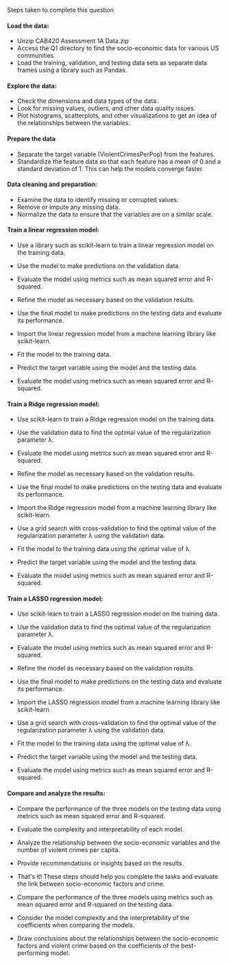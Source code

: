 Steps taken to complete this question

#### Load the data:
- Unzip CAB420 Assessment 1A Data.zip
- Access the Q1 directory to find the socio-economic data for various US communities
- Load the training, validation, and testing data sets as separate data frames using a library such as Pandas.

#### Explore the data:

- Check the dimensions and data types of the data.
- Look for missing values, outliers, and other data quality issues.
- Plot histograms, scatterplots, and other visualizations to get an idea of the relationships between the variables.

#### Prepare the data 
- Separate the target variable (ViolentCrimesPerPop) from the features.
- Standardize the feature data so that each feature has a mean of 0 and a standard deviation of 1. This can help the models converge faster.

#### Data cleaning and preparation:
- Examine the data to identify missing or corrupted values.
- Remove or impute any missing data.
- Normalize the data to ensure that the variables are on a similar scale.

#### Train a linear regression model:
- Use a library such as scikit-learn to train a linear regression model on the training data.
- Use the model to make predictions on the validation data.
- Evaluate the model using metrics such as mean squared error and R-squared.
- Refine the model as necessary based on the validation results.
- Use the final model to make predictions on the testing data and evaluate its performance.

- Import the linear regression model from a machine learning library like scikit-learn.
- Fit the model to the training data.
- Predict the target variable using the model and the testing data.
- Evaluate the model using metrics such as mean squared error and R-squared.

#### Train a Ridge regression model:
- Use scikit-learn to train a Ridge regression model on the training data.
- Use the validation data to find the optimal value of the regularization parameter λ.
- Evaluate the model using metrics such as mean squared error and R-squared.
- Refine the model as necessary based on the validation results.
- Use the final model to make predictions on the testing data and evaluate its performance.

- Import the Ridge regression model from a machine learning library like scikit-learn.
- Use a grid search with cross-validation to find the optimal value of the regularization parameter λ using the validation data.
- Fit the model to the training data using the optimal value of λ.
- Predict the target variable using the model and the testing data.
- Evaluate the model using metrics such as mean squared error and R-squared.

#### Train a LASSO regression model:
- Use scikit-learn to train a LASSO regression model on the training data.
- Use the validation data to find the optimal value of the regularization parameter λ.
- Evaluate the model using metrics such as mean squared error and R-squared.
- Refine the model as necessary based on the validation results.
- Use the final model to make predictions on the testing data and evaluate its performance.

- Import the LASSO regression model from a machine learning library like scikit-learn.
- Use a grid search with cross-validation to find the optimal value of the regularization parameter λ using the validation data.
- Fit the model to the training data using the optimal value of λ.
- Predict the target variable using the model and the testing data.
- Evaluate the model using metrics such as mean squared error and R-squared.

#### Compare and analyze the results:
- Compare the performance of the three models on the testing data using metrics such as mean squared error and R-squared.
- Evaluate the complexity and interpretability of each model.
- Analyze the relationship between the socio-economic variables and the number of violent crimes per capita.
- Provide recommendations or insights based on the results.
- That's it! These steps should help you complete the tasks and evaluate the link between socio-economic factors and crime.

- Compare the performance of the three models using metrics such as mean squared error and R-squared on the testing data.
- Consider the model complexity and the interpretability of the coefficients when comparing the models.
- Draw conclusions about the relationships between the socio-economic factors and violent crime based on the coefficients of the best-performing model.